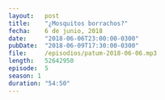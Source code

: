 ```yaml
---
layout:   post
title:    "¿Mosquitos borrachos?"
fecha:    6 de junio, 2018
date:     "2018-06-06T23:00:00-0300"
pubDate:  "2018-06-09T17:30:00-0300"
file:     /episodios/patum-2018-06-06.mp3
length:   52642950
episode:  5
season: 1
duration: "54:50"
---
```

